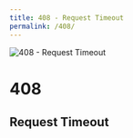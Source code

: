 ```yaml
---
title: 408 - Request Timeout
permalink: /408/
---
```

<div>
    <img src="https://floridaengineer.files.wordpress.com/2010/04/3252818873_105e82dec3.jpg" alt="408 - Request Timeout" />
    <h1>408</h1>
    <h2>Request Timeout</h2>
</div>
